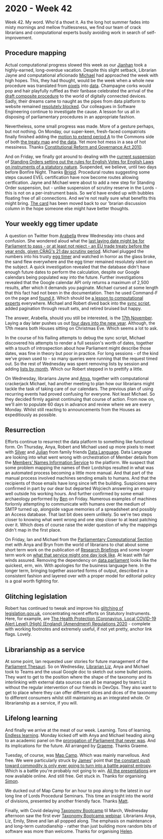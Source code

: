 # 2020 - Week 42

Week 42. My word. Who'd a thowt it. As the long hot summer fades into misty mornings and mellow fruitlessness, we find our team of crack librarians and computational experts busily avoiding work in search of self-improvement.

## Procedure mapping

Actual computational progress slowed this week as our [Jianhan](https://twitter.com/jianhanzhu) took a highly-earned, long-overdue vacation. Despite this slight setback, Librarian Jayne and computational aficionado [Michael](https://twitter.com/fantasticlife) had approached the week with high hopes. This, they had thought, would be the week when a whole new procedure was translated from [pixels](https://ukparliament.github.io/ontologies/procedure/procedure-ontology.html#maps) into [data](https://procedures.azurewebsites.net/). Champagne corks would pop and hair playfully ruffled as their fanbase celebrated the arrival of the [draft composite procedure](https://ukparliament.github.io/ontologies/procedure/flowcharts/sis/draft-composite.pdf) to the world of digitally connected devices. Sadly, their dreams came to naught as the pipes from data platform to website remained [resolutely blocked](https://trello.com/c/TMHt6dSy/156-introducing-other-**procedures**). Our colleagues in Software Engineering continue to investigate the cause. A lesson for us all in disposing of parliamentary procedures in an appropriate fashion.

Nevertheless, some small progress was made. More of a gesture perhaps, but not nothing. On Monday, our super-keen, fresh-faced compatriots finally finished adding the [motion to extend period A](https://trello.com/c/ftcelET1/191-treaty-procedure-commons-motion-to-extend-period-a) to the Commons side of both [the treaty map](https://ukparliament.github.io/ontologies/procedure/flowcharts/crag-treaties/crag-treaties.pdf) and [the data](https://procedures.azurewebsites.net/Procedures/6/graph). Yet more hot mess in a sea of hot messiness. Thanks [Constitutional Reform and Governance Act 2010](https://www.legislation.gov.uk/ukpga/2010/25/contents).

And on Friday, we finally got around to dealing with the [current suspension](https://publications.parliament.uk/pa/cm5801/cmvote/200602v01.html#anchor-2) of [Standing Orders setting out the rules for English Votes for English Laws on instruments of a statutory nature](https://publications.parliament.uk/pa/cm201919/cmstords/341/body.html#_idTextAnchor459). Suspended, we believe, until two days before Bonfire Night. Thanks [Brigid](https://twitter.com/Brigid_Fowler/status/1317468505445404673). Procedural routes suggesting some steps caused EVEL certification have now become routes allowing certfication. Jayne and Michael were about to add a new step for Standing Order suspension, but - unlike suspension of scrutiny reserve in the Lords - this is not on a per-instrument basis. So we'd have ended up with bubbles floating free of all connections. And we're not really sure what benefits this might bring. [The card](https://trello.com/c/jPbxDp4k/176-step-for-evel-so-suspension) has been moved back to our 'brarian discussion column in the hope someone else might have better thoughts.

## Your weekly egg timer update

A question on Twitter from [Arabella](https://twitter.com/Arabella_Law) threw Wednesday into chaos and confusion. She wondered aloud what the [last laying date might be for Parliament to pass - or at least not reject - an EU trade treaty before the year ends, given CRAG's 21 day scrutiny period](https://twitter.com/Arabella_Law/status/1315932758519296001). Michael plugged the numbers into his trusty [egg timer](http://parliament-calendar.herokuapp.com/) and watched in horror as the glass broke, the sand flew everywhere and the egg timer remained resolutely silent on the subject. A quick investigation revealed that the database didn't have enough future dates to perform the calculation, despite our Google calendars being populated way into the future. Further investigations revealed that the Google calendar API only returns a maximum of 2,500 results, after which it demands you paginate. Michael cursed at some length that this fact had not been in the documentation. Then he used Command-F on the page and [found it](https://developers.google.com/calendar/v3/reference/events/list#maxResults). Which should be [a lesson to computational experts](https://en.wikipedia.org/wiki/RTFM) everywhere. Michael and Robert dived back into the [sync script](https://github.com/fantasticlife/egg-timer/blob/master/lib/tasks/sync.rake), added pagination through result sets, and retired bruised but happy.

The answer, Arabella, should you still be interested, is the [17th November](http://parliament-calendar.herokuapp.com/calculator/calculate?procedure=10&start-date=2020-11-17&day-count=21). Laying a day later pushes us out [four days into the new year](http://parliament-calendar.herokuapp.com/calculator/calculate?procedure=10&start-date=2020-11-18&day-count=21). Although, the 17th means both Houses sitting on Christmas Eve. Which seems a lot to ask.

In the course of his flailing attempts to debug the sync script, Michael discovered his attempts to render a full session's worth of dates, together with a touch of introspection about how Parliament might describe those dates, was fine in theory but poor in practice. For long sessions - of the kind we've grown used to - so many queries were running that the request timed out. So the rest of Wednesday was spent removing lists by session and adding [lists by month](http://parliament-calendar.herokuapp.com/calendar/2021/10). Which our Robert stepped in to prettify a little.

On Wednesday, librarians Jayne and [Anya](https://twitter.com/bitten_), together with computational crackerjack Michael, had another meeting to plan how our librarians might tackle the task of taking care of our calendars. The previous plan of using recurring events had proved confusing for everyone. Not least Michael. So they decided firmly against continuing that course of action. From now on, we'll aim to populate 60 days in advance and review where we are every Monday. Whilst still reacting to announcements from the Houses as expeditiously as possible.

## Resurrection

Efforts continue to resurrect the data platform to something like functional form. On Thursday, Anya, Robert and Michael used up more pixels to meet with [Silver](https://twitter.com/silveroliver) and [Julian](https://datalanguage.com/blog/by/julian-everett) from family friends [Data Language](https://datalanguage.com/). Data Language are looking into what went wrong with orchestration of Member details from the [Members' Names Information Service](https://data.parliament.uk/membersdataplatform/memberquery.aspx) to the platform. We suspect that some problem mapping the names of their Lordships resulted in what was an automated process becoming a little more manual. And that part of the manual process involved machines sending emails to humans. And that the recipients of those emails have long since left the building. Suspicions were confirmed in part by our dear but departed Wojciech answering an enquiry well outside his working hours. And further confirmed by some email archaeology performed by [Ben](https://twitter.com/benwoodhams) on Friday. Numerous examples of machines forlornly attempting to communicate with humans over the medium of SMTP turned up, alongside vague memories of a spreadsheet and possibly an Access database. That last bit does seem unlikely. So we're two steps closer to knowing what went wrong and one step closer to at least patching over it. Which does of course raise the wider question of why the mappings didn't map in the first place.

On Friday, Ian and Michael from the [Parliamentary Computational Section](https://www.parliament.uk/mps-lords-and-offices/offices/bicameral/parliamentary-digital-service/) met with Anya and Bryn from the world of librarians to chat about some short term work on the publication of [Research Briefings](https://researchbriefings.parliament.uk/) and some longer term work on [what that service might one day look like](https://ukparliament.github.io/ontologies/meta/library-information-architecture/). At least with fair winds assured. Removing the dependency on [data.parliament](http://www.data.parliament.uk/) looks like the quickest, erm, win. With apologies for the business language here. In the longer term, bringing together assorted forms of output, described in a consistent fashion and layered over with a proper model for editorial policy is a goal worth fighting for.

## Glitching legislation

Robert has continued to tweak and improve his [glitching of legislation.gov.uk](https://agile-tonsil.glitch.me/), concentrating recent efforts on Statutory Instruments. Here, for example, are [The Health Protection (Coronavirus, Local COVID-19 Alert Level) (High) (England) (Amendment) Regulations 2020](https://agile-tonsil.glitch.me/uksi/2020/1128/made) - complete with working footnotes and extremely useful, if not yet pretty, anchor link flags. Lovely.

## Librarianship as a service

At some point, Ian requested user stories for future management of the [Parliament Thesauri](http://www.data.parliament.uk/dataset/thesauri). So on Wednesday, [Librarian Liz](https://twitter.com/greensideknits), Anya and Michael took to Teams and the usual Google doc to sketch out some bullet points. They want to get to the position where the shape of the taxonomy and its interlinking with external data sources can all be managed by team:Liz without the regular intervention of our friends in DevOps. They also want to get to place where they can offer different slices and dices of the taxonomy to different consumers whilst still maintaining as an integrated whole. Or librarianship as a service, if you will.

## Lifelong learning

And finally we arrive at the meat of our week. Learning. Tons of learning. [Endless learning](https://twitter.com/holzertron/status/1317768819704647681?s=21). Monday kicked off with Anya and Michael heading along to an academic panel on the [prorogation of Parliament that never was](https://en.wikipedia.org/wiki/2019_British_prorogation_controversy). And its implications for the future. All arranged by [Graeme](https://twitter.com/woodstockjag). Thanks Graeme.

Tuesday, of course, was [Map Camp](https://leadingedgeforum.com/events/). Which was mainly marvellous. And free. We were particularly struck by [James](https://twitter.com/jamesaduncan)' point that [the constant push toward commodity is only ever going to turn into a battle against entropy](https://www.youtube.com/watch?v=R1WVcchwE7w&list=PL3JaoWt7fa8Ve1iQYmi_6ahjS6uoPRrV0&index=9&t=28m30s). Which is a battle you're probably not going to win. [All the presentations](https://leadingedgeforum.com/research/map-camp-2020/) are now available online. And still free. Get stuck in. Thanks for organising [Simon](https://twitter.com/swardley).

We ducked out of Map Camp for an hour to pop along to the latest in our long line of Lords Procedural Seminars. This time an insight into the world of divisions, presented by another friendly face. Thanks [Matt](https://twitter.com/MattKorris).

Finally, with Covid delaying [Taxonomy Bootcamp](https://www.taxonomybootcamp.com/London/2021/Default.aspx) til March, Wednesday afternoon saw the first ever [Taxonomy Bootcamp webinar](https://sla-europe.org/event/webinar-taxonomy-boot-camp-london/). Librarians Anya, Liz, Emily, Steve and Ian all popped along. The emphasis on maintenance and long-term custodianship - rather than just building more random bits of software was more than welcome. Thanks for organising [Helen](https://twitter.com/octodude).





 

